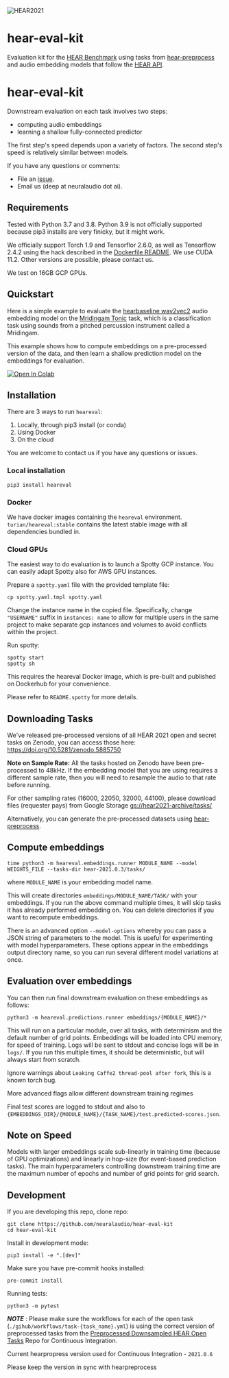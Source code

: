 ![HEAR2021](https://hearbenchmark.com/assets/img/hear-benchmark-background-logo.png)
# hear-eval-kit

Evaluation kit for the [HEAR Benchmark](https://hearbenchmark.com) using tasks from
[hear-preprocess](https://github.com/hearbenchmark/hear-preprocess)
and audio embedding models that follow the 
[HEAR API](https://hearbenchmark.com/hear-api.html).

# hear-eval-kit
Downstream evaluation on each task involves two
steps:
* computing audio embeddings
* learning a shallow fully-connected predictor

The first step's speed depends upon a variety of factors.
The second step's speed is relatively similar between models.

If you have any questions or comments:
* File an [issue](https://github.com/hearbenchmark/hear-eval-kit/issues).
* Email us (deep at neuralaudio dot ai).

## Requirements

Tested with Python 3.7 and 3.8. Python 3.9 is not officially supported
because pip3 installs are very finicky, but it might work.

We officially support Torch 1.9 and Tensorflor 2.6.0, as well as
Tensorflow 2.4.2 using the hack described in the [Dockerfile
README](docker/README.md). We use CUDA 11.2. Other versions are
possible, please contact us.

We test on 16GB GCP GPUs.

## Quickstart

Here is a simple example to evaluate the 
[hearbaseline wav2vec2](https://github.com/hearbenchmark/hear-baseline) audio embedding model on the 
[Mridingam Tonic](https://doi.org/10.5281/zenodo.4068196) task, which is a classification
task using sounds from a pitched percussion instrument called a Mridingam. 

This example shows how to compute embeddings on a pre-processed version of the data, and
then learn a shallow prediction model on the embeddings for evaluation.

[![Open In Colab](https://colab.research.google.com/assets/colab-badge.svg)](https://colab.research.google.com/github/hearbenchmark/hear-eval-kit/blob/main/heareval_evaluation_example.ipynb)


## Installation

There are 3 ways to run `heareval`:
1) Locally, through pip3 install (or conda)
2) Using Docker
3) On the cloud

You are welcome to contact us if you have any questions or issues.

### Local installation

```
pip3 install heareval
```

### Docker

We have docker images containing the `heareval` environment.
`turian/heareval:stable` contains the latest stable image with all
dependencies bundled in.

### Cloud GPUs

The easiest way to do evaluation is to launch a Spotty GCP instance.
You can easily adapt Spotty also for AWS GPU instances.

Prepare a `spotty.yaml` file with the provided template file:
```
cp spotty.yaml.tmpl spotty.yaml
```
Change the instance name in the copied file. Specifically, change `"USERNAME"` 
suffix in `instances: name` to allow for multiple users in the same project 
to make separate gcp instances and volumes to avoid conflicts within the project.

Run spotty:
```
spotty start
spotty sh
```

This requires the heareval Docker image, which is pre-built and
published on Dockerhub for your convenience.

Please refer to `README.spotty` for more details.

## Downloading Tasks

We've released pre-processed versions of all HEAR 2021 open and secret tasks on Zenodo,
you can access those here: https://doi.org/10.5281/zenodo.5885750

**Note on Sample Rate:** 
All the tasks hosted on Zenodo have been pre-processed to 
48kHz. If the embedding model that you are using requires a different sample rate,
then you will need to resample the audio to that rate before running. 

For other sampling rates (16000, 22050, 32000, 44100), please download 
files (requester pays) from Google Storage 
[gs://hear2021-archive/tasks/](https://console.cloud.google.com/storage/browser/hear2021-archive/tasks)

Alternatively, you
can generate the pre-processed datasets using 
[hear-preprocess](https://github.com/hearbenchmark/hear-preprocess).

## Compute embeddings

```
time python3 -m heareval.embeddings.runner MODULE_NAME --model WEIGHTS_FILE --tasks-dir hear-2021.0.3/tasks/
```
where `MODULE_NAME` is your embedding model name.

This will create directories `embeddings/MODULE_NAME/TASK/` with
your embeddings. If you run the above command multiple times, it
will skip tasks it has already performed embedding on. You can
delete directories if you want to recompute embeddings.

There is an advanced option `--model-options` whereby you can pass
a JSON string of parameters to the model. This is useful for
experimenting with model hyperparameters. These options appear in
the embeddings output directory name, so you can run several different
model variations at once.

## Evaluation over embeddings

You can then run final downstream evaluation on these embeddings as follows:

```
python3 -m heareval.predictions.runner embeddings/{MODULE_NAME}/*
```

This will run on a particular module, over all tasks, with determinism
and the default number of grid points. Embeddings will be loaded
into CPU memory, for speed of training.
Logs will be sent to stdout and concise logs will be in `logs/`.
If you run this multiple times, it should be deterministic, but will
always start from scratch.

Ignore warnings about `Leaking Caffe2 thread-pool after fork`, this
is a known torch bug.

More advanced flags allow different downstream training regimes

Final test scores are logged to stdout and also to
`{EMBEDDINGS_DIR}/{MODULE_NAME}/{TASK_NAME}/test.predicted-scores.json`.

## Note on Speed

Models with larger embeddings scale sub-linearly in training time
(because of GPU optimizations) and linearly in hop-size (for
event-based prediction tasks). The main hyperparameters controlling
downstream training time are the maximum number of epochs and number
of grid points for grid search.

## Development

If you are developing this repo, clone repo:
```
git clone https://github.com/neuralaudio/hear-eval-kit
cd hear-eval-kit
```

Install in development mode:
```
pip3 install -e ".[dev]"
```

Make sure you have pre-commit hooks installed:
```
pre-commit install
```

Running tests:
```
python3 -m pytest
```


**_NOTE_** : Please make sure the workflows for each of the open task (`./gihub/workflows/task-{task_name}.yml`) is using the correct version of preprocessed tasks from the [Preprocessed Downsampled HEAR Open
Tasks](https://github.com/hearbenchmark/hear2021-open-tasks-downsampled/tree/main/preprocessed) Repo
for Continuous Integration.

Current hearpropress version used for Continuous Integration - `2021.0.6`

Please keep the version in sync with hearpreprocess